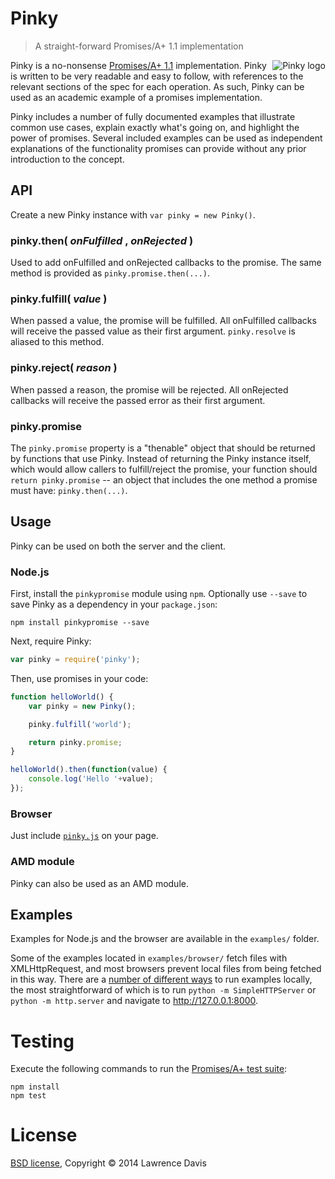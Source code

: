 # Pinky
> A straight-forward Promises/A+ 1.1 implementation
<img src="http://lazd.github.com/Pinky/images/pinky_logo_small.png" align="right" alt="Pinky logo">

Pinky is a no-nonsense [Promises/A+ 1.1][A+ spec] implementation. Pinky is written to be very readable and easy to follow, with references to the relevant sections of the spec for each operation. As such, Pinky can be used as an academic example of a promises implementation.

Pinky includes a number of fully documented examples that illustrate common use cases, explain exactly what's going on, and highlight the power of promises. Several included examples can be used as independent explanations of the functionality promises can provide without any prior introduction to the concept.


## API

Create a new Pinky instance with `var pinky = new Pinky()`.

### pinky.then( *onFulfilled* , *onRejected* )

Used to add onFulfilled and onRejected callbacks to the promise. The same method is provided as `pinky.promise.then(...)`.

### pinky.fulfill( *value* )

When passed a value, the promise will be fulfilled. All onFulfilled callbacks will receive the passed value as their first argument. `pinky.resolve` is aliased to this method.

### pinky.reject( *reason* )

When passed a reason, the promise will be rejected. All onRejected callbacks will receive the passed error as their first argument.

### pinky.promise

The `pinky.promise` property is a "thenable" object that should be returned by functions that use Pinky. Instead of returning the Pinky instance itself, which would allow callers to fulfill/reject the promise, your function should `return pinky.promise` -- an object that includes the one method a promise must have: `pinky.then(...)`.


## Usage

Pinky can be used on both the server and the client.


### Node.js

First, install the `pinkypromise` module using `npm`. Optionally use `--save` to save Pinky as a dependency in your `package.json`:

```shell
npm install pinkypromise --save
```

Next, require Pinky:

```javascript
var pinky = require('pinky');
```

Then, use promises in your code:

```javascript
function helloWorld() {
	var pinky = new Pinky();

	pinky.fulfill('world');

	return pinky.promise;
}

helloWorld().then(function(value) {
	console.log('Hello '+value);
});
```


### Browser

Just include [`pinky.js`][Pinky JS] on your page.


### AMD module

Pinky can also be used as an AMD module.


## Examples

Examples for Node.js and the browser are available in the `examples/` folder.

Some of the examples located in `examples/browser/` fetch files with XMLHttpRequest, and most browsers prevent local files from being fetched in this way. There are a [number of different ways][Run examples locally] to run examples locally, the most straightforward of which is to run `python -m SimpleHTTPServer` or `python -m http.server` and navigate to http://127.0.0.1:8000.


# Testing

Execute the following commands to run the [Promises/A+ test suite][A+ tests]:

```shell
npm install
npm test
```


# License

[BSD license], Copyright &copy; 2014 Lawrence Davis


[Run examples locally]: https://github.com/mrdoob/three.js/wiki/How-to-run-things-locally
[A+ spec]: http://promises-aplus.github.com/promises-spec/
[A+ tests]: https://github.com/promises-aplus/promises-tests
[BSD license]: https://github.com/lazd/Pinky/blob/master/LICENSE.md
[Pinky JS]: https://raw.github.com/lazd/Pinky/master/pinky.js
